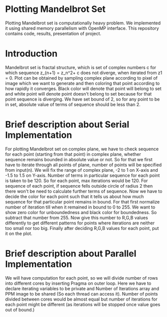 # Plotting Mandelbrot Set
Plotting Mandelbrot set is computationally heavy problem. We implemented it using shared memory parallelism with OpenMP interface. This repository contains code, results, presentation of project.

# Introduction
Mandelbrot set is fractal structure, which is set of complex numbers c for which sequence z_{n+1} = z_n^2+ c does not diverge, when iterated from z1 = 0. Plot can be obtained by sampling complex plane according to pixel of image which we want to generate and then coloring that point according to how rapidly it converges. Black color will denote that point will belong to set and white point will denote point doesn't belong to set because for that point sequence is diverging. We have set bound of 2, so for any point to be in set, absolute value of terms of sequence should be less than 2.

# Brief description about Serial Implementation
For plotting Mandelbrot set on complex plane, we have to check sequence for each point (starting from that point) in complex plane, whether sequence remains bounded in absolute value or not. So for that we first have to iterate through all points of plane, number of points will be specified from input(n). We will fix the range of complex plane, -2 to 1 on X-axis and -1.5 to 1.5 on Y-axis. Number of terms in particular sequence for each point is taken to be 120. So for each point, max iterations would be 120. For sequence of each point, if sequence fells outside circle of radius 2 then there won't be need to calculate further terms of sequence. Now we have to decide the color for each point such that it tells us about how much sequence for that particular point remains in bound. For that first normalize number of iteration till when it remained in bound to 0 to 255. We want to show zero color for unboundedness and black color for boundedness. So subtract that number from 255. Now give this number to R,G,B values differently to get different patterns for points where iterations are neither too small nor too big. Finally after deciding R,G,B values for each point, put it on the plot.

# Brief description about Parallel Implementation
We will have computation for each point, so we will divide number of rows into different cores by inserting Pragma on outer loop. Here we have to declare iterating variables to be private and Number of Iterations array and PPM image to be shared (So each thread can access it).
Number of points divided between cores would be almost equal but number of iterations for each point might be different (as iterations will be stopped once value goes out of bound.)

